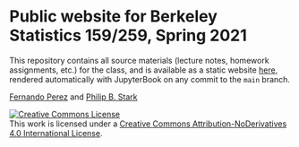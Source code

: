 # Public  website for Berkeley Statistics 159/259, Spring 2021

This repository contains all source materials (lecture notes, homework assignments, etc.) for the class, and is available as a static website [here](https://ucb-stat-159-s21.github.io/site), rendered automatically with JupyterBook on any commit to the `main` branch.

[Fernando Perez](https://fperez.org) and [Philip B. Stark](https://www.stat.berkeley.edu/~stark)

<a rel="license" href="http://creativecommons.org/licenses/by-nd/4.0/"><img alt="Creative Commons License" style="border-width:0" src="https://i.creativecommons.org/l/by-nd/4.0/88x31.png" /></a><br />This work is licensed under a <a rel="license" href="http://creativecommons.org/licenses/by-nd/4.0/">Creative Commons Attribution-NoDerivatives 4.0 International License</a>.
